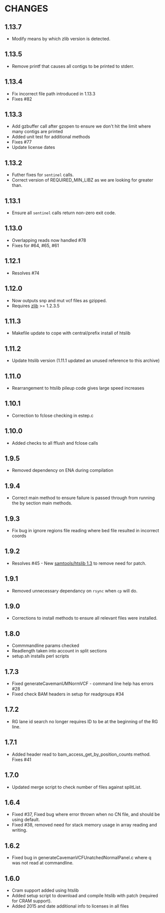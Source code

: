 # CHANGES

## 1.13.7

* Modify means by which zlib version is detected.

## 1.13.5

* Remove printf that causes all contigs to be printed to stderr.

## 1.13.4

* Fix incorrect file path introduced in 1.13.3
* Fixes #82

## 1.13.3

* Add gzbuffer call after gzopen to ensure we don't hit the limit where many contigs are printed
* Added unit test for additional methods
* Fixes #77
* Update license dates

## 1.13.2

* Futher fixes for `sentinel` calls.
* Correct version of REQUIRED_MIN_LIBZ as we are looking for greater than.

## 1.13.1

* Ensure all `sentinel` calls return non-zero exit code.

## 1.13.0

* Overlapping reads now handled #78
* Fixes for #64, #65, #61

## 1.12.1

* Resolves #74

## 1.12.0

* Now outputs snp and mut vcf files as gzipped.
* Requires [zlib](https://zlib.net/) >= 1.2.3.5

## 1.11.3

* Makefile update to cope with central/prefix install of htslib

## 1.11.2

* Update htslib version (1.11.1 updated an unused reference to this archive)

## 1.11.0

* Rearrangement to htslib pileup code gives large speed increases

## 1.10.1

* Correction to fclose checking in estep.c

## 1.10.0

* Added checks to all fflush and fclose calls

## 1.9.5

* Removed dependency on ENA during compilation

## 1.9.4

* Correct main method to ensure failure is passed through from running the by section main methods.

## 1.9.3

* Fix bug in ignore regions file reading where bed file resulted in incorrect coords

## 1.9.2

* Resolves #45 - New [samtools/htslib 1.3](https://github.com/samtools/htslib/releases/tag/1.3) to remove need for patch.

## 1.9.1

* Removed unnecessary dependancy on `rsync` when `cp` will do.

## 1.9.0

* Corrections to install methods to ensure all relevant files were installed.

## 1.8.0

* Commmandline params checked
* Readlength taken into account in split sections
* setup.sh installs perl scripts

## 1.7.3

* Fixed generateCavemanUMNormVCF - command line help has errors #28
* Fixed check BAM headers in setup for readgroups #34

## 1.7.2

* RG lane id search no longer requires ID to be at the beginning of the RG line.

## 1.7.1

* Added header read to bam_access_get_by_position_counts method. Fixes #41

## 1.7.0

* Updated merge script to check number of files against splitList.

## 1.6.4

* Fixed #37, Fixed bug where error thrown when no CN file, and should be using default.
* Fixed #38, removed need for stack memory usage in array reading and writing.

## 1.6.2

* Fixed bug in generateCavemanVCFUnatchedNormalPanel.c where q was not read at commandline.

## 1.6.0

* Cram support added using htslib
* Added setup script to download and compile htslib with patch (required for CRAM support).
* Added 2015 and date additional info to licenses in all files
